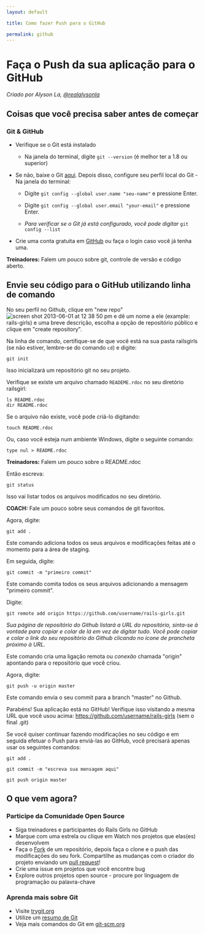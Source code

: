 ```yaml
---
layout: default

title: Como fazer Push para o GitHub

permalink: github
---
```


# Faça o Push da sua aplicação para o GitHub

*Criado por Alyson La, [@realalysonla](https://www.twitter.com/realalysonla)*

## Coisas que você precisa saber antes de começar

### Git & GitHub

* Verifique se o Git está instalado
	* Na janela do terminal, digite `git --version` (é melhor ter a 1.8 ou superior)

* Se não, baixe o Git [aqui](http://git-scm.com/downloads).
	Depois disso, configure seu perfil local do Git - Na janela do terminal:
	* Digite `git config --global user.name "seu-name"` e pressione Enter.
	* Digite `git config --global user.email "your-email"` e pressione Enter.

	* _Para verificar se o Git já está configurado, você pode digitar_ `git config --list`

* Crie uma conta gratuita em [GitHub](https://github.com) ou faça o login caso você já tenha uma.

**Treinadores:** Falem um pouco sobre git, controle de versão e código aberto.

## Envie seu código para o GitHub utilizando linha de comando

No seu perfil no Github, clique em "new repo" ![screen shot 2013-06-01 at 12 38 50 pm](https://f.cloud.github.com/assets/2623954/595307/eb70c6cc-caf2-11e2-9d2d-60deb31ac049.png) e dê um nome a ele (example: rails-girls) e uma breve descrição, escolha a opção de repositório público e clique em "create repository".

Na linha de comando, certifique-se de que você está na sua pasta railsgirls (se não estiver, lembre-se do comando `cd`) e digite:

`git init`

Isso inicializará um repositório git no seu projeto.

Verifique se existe um arquivo chamado `READEME.rdoc` no seu diretório railsgirl:

<div class="os-specific">
  <div class="nix">
    <code>ls README.rdoc</code>
  </div>
  <div class="win">
    <code>dir README.rdoc</code>
  </div>
</div>

Se o arquivo não existe, você pode criá-lo digitando:

`touch README.rdoc`

Ou, caso você esteja num ambiente Windows, digite o seguinte comando:

`type nul > README.rdoc`

**Treinadores:** Falem um pouco sobre o README.rdoc

Então escreva:

`git status`

Isso vai listar todos os arquivos modificados no seu diretório.

**COACH:** Fale um pouco sobre seus comandos de git favoritos.

Agora, digite:

`git add .`

Este comando adiciona todos os seus arquivos e modificações feitas até o momento para a área de staging.

Em seguida, digite:

`git commit -m "primeiro commit"`

Este comando comita todos os seus arquivos adicionando a mensagem "primeiro commit".

Digite:

`git remote add origin https://github.com/username/rails-girls.git`

_Sua página de repositório do Github listará a URL do repositório, sinta-se à vontade para copiar e colar de lá em vez de digitar tudo. Você pode copiar e colar o link do seu repositório do Github clicando no ícone de prancheta próximo à URL._

Este comando cria uma ligação remota ou _conexão_ chamada "origin" apontando para o repositório que você criou.

Agora, digite:

`git push -u origin master`

Este comando envia o seu commit para a branch "master" no Github.

Parabéns! Sua aplicação está no GitHub! Verifique isso visitando a mesma URL que você usou acima: https://github.com/username/rails-girls (sem o final .git)

Se você quiser continuar fazendo modificações no seu código e em seguida efetuar o Push para enviá-las ao GitHub, você precisará apenas usar os seguintes comandos:

`git add .`

`git commit -m "escreva sua mensagem aqui"`

`git push origin master`

## O que vem agora?

### Participe da Comunidade Open Source

 * Siga treinadores e participantes do Rails Girls no GitHub
 * Marque com uma estrela ou clique em Watch nos projetos que elas(es) desenvolvem
 * Faça o [Fork](https://help.github.com/articles/fork-a-repo) de um repositório, depois faça o clone e o push das modificações do seu fork. Compartilhe as mudanças com o criador do projeto enviando um [pull request](https://help.github.com/articles/using-pull-requests)!
 * Crie uma issue em projetos que você encontre bug
 * Explore outros projetos open source - procure por linguagem de programação ou palavra-chave

### Aprenda mais sobre Git

 * Visite [trygit.org](http://try.github.io/)
 * Utilize um [resumo de Git](https://services.github.com/kit/downloads/github-git-cheat-sheet.pdf)
 * Veja mais comandos do Git em [git-scm.org](http://git-scm.com/)
